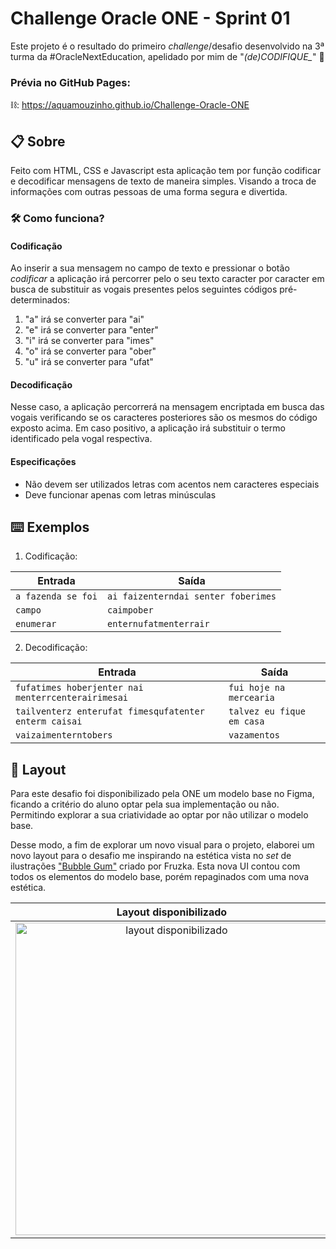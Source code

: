 # Challenge Oracle ONE - Sprint 01
Este projeto é o resultado do primeiro *challenge*/desafio desenvolvido na 3ª turma da #OracleNextEducation, apelidado por mim de "*(de)CODIFIQUE_*" :rocket:

### Prévia no GitHub Pages:
⛓️: https://aquamouzinho.github.io/Challenge-Oracle-ONE

## 📋 Sobre
Feito com HTML, CSS e Javascript esta aplicação tem por função codificar e decodificar mensagens de texto de maneira simples. Visando a troca de informações com outras pessoas de uma forma segura e divertida.

### 🛠 Como funciona? 
#### Codificação
Ao inserir a sua mensagem no campo de texto e pressionar o botão *codificar* a aplicação irá percorrer pelo o seu texto caracter por caracter em busca de substituir as vogais presentes pelos seguintes códigos pré-determinados:

1. "a" irá se converter para "ai"
2. "e" irá se converter para "enter"
3. "i" irá se converter para "imes"
4. "o" irá se converter para "ober"
5. "u" irá se converter para "ufat"

#### Decodificação
Nesse caso, a aplicação percorrerá na mensagem encriptada em busca das vogais verificando se os caracteres posteriores são os mesmos do código exposto acima. Em caso positivo, a aplicação irá substituir o termo identificado pela vogal respectiva.

#### Especificações
- Não devem ser utilizados letras com acentos nem caracteres especiais
- Deve funcionar apenas com letras minúsculas

## ⌨️ Exemplos
1. Codificação:

| Entrada | Saída |
| ----------- | ----------- |
| `a fazenda se foi` | `ai faizenterndai senter foberimes` |
| `campo` | `caimpober` |
| `enumerar` | `enternufatmenterrair` |

2. Decodificação:

| Entrada | Saída |
| ----------- | ----------- |
| `fufatimes hoberjenter nai menterrcenterairimesai` | `fui hoje na mercearia` |
| `tailventerz enterufat fimesqufatenter enterm caisai` | `talvez eu fique em casa` |
| `vaizaimenterntobers` | `vazamentos` |

## 🎨 Layout 
Para este desafio foi disponibilizado pela ONE um modelo base no Figma, ficando a critério do aluno optar pela sua implementação ou não. Permitindo explorar a sua criatividade ao optar por não utilizar o modelo base.

Desse modo, a fim de explorar um novo visual para o projeto, elaborei um novo layout para o desafio me inspirando na estética vista no *set* de ilustrações ["Bubble Gum"](https://dribbble.com/shots/17576205-Bubble-gum) criado por Fruzka. Esta nova UI contou com todos os elementos do modelo base, porém repaginados com uma nova estética. 

| Layout disponibilizado | Layout Final |
| :---: | :---: |
| <img src="https://user-images.githubusercontent.com/42475699/183266602-eca6d5cd-2cfd-4c77-aa02-326f4df0d2a3.png" alt="layout disponibilizado" width="500px"> | <img src="https://user-images.githubusercontent.com/42475699/183266565-9b40b3fe-7fff-4d80-8d47-4efe5c42425e.png" alt="layout final" width="500px"> |
